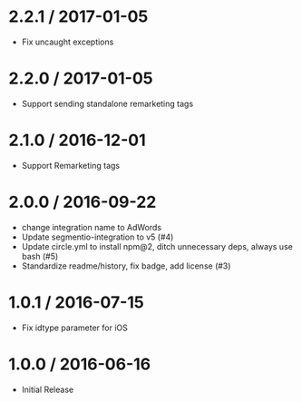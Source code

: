 
2.2.1 / 2017-01-05
==================

  * Fix uncaught exceptions

2.2.0 / 2017-01-05
==================

  * Support sending standalone remarketing tags

2.1.0 / 2016-12-01
==================

  * Support Remarketing tags

2.0.0 / 2016-09-22
==================

  * change integration name to AdWords
  * Update segmentio-integration to v5 (#4)
  * Update circle.yml to install npm@2, ditch unnecessary deps, always use bash (#5)
  * Standardize readme/history, fix badge, add license (#3)

1.0.1 / 2016-07-15
==================

  * Fix idtype parameter for iOS


1.0.0 / 2016-06-16
==================

  * Initial Release

